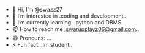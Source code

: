 - 👋 Hi, I’m @swazz27
- 👀 I’m interested in .coding and development..
- 🌱 I’m currently learning ..python and DBMS.
- 📫 How to reach me .swarupplayz06@gmail.com..
- 😄 Pronouns: ...
- ⚡ Fun fact: .Im student..

<!---
swazz27/swazz27 is a ✨ special ✨ repository because its `README.md` (this file) appears on your GitHub profile.
You can click the Preview link to take a look at your changes.
--->
